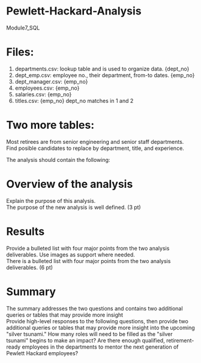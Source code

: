 # Pewlett-Hackard-Analysis
Module7_SQL

# Files:
1. departments.csv: lookup table and is used to organize data. {dept_no}    
2. dept_emp.csv: employee no., their department, from-to dates. {emp_no}  
3. dept_manager.csv: {emp_no}  
4. employees.csv: {emp_no}   
5. salaries.csv: {emp_no}  
6. titles.csv: {emp_no}
dept_no matches in 1 and 2


# Two more tables:
Most retirees are from senior engineering and senior staff departments. Find posible candidates to replace by department, title, and experience.

The analysis should contain the following:

# Overview of the analysis
Explain the purpose of this analysis.  
The purpose of the new analysis is well defined. (3 pt)

# Results
Provide a bulleted list with four major points from the two analysis deliverables. Use images as support where needed.  
There is a bulleted list with four major points from the two analysis deliverables. (6 pt)  

# Summary
The summary addresses the two questions and contains two additional queries or tables that may provide more insight  
Provide high-level responses to the following questions, then provide two additional queries or tables that may provide more insight into the upcoming "silver tsunami."
How many roles will need to be filled as the "silver tsunami" begins to make an impact?
Are there enough qualified, retirement-ready employees in the departments to mentor the next generation of Pewlett Hackard employees?
